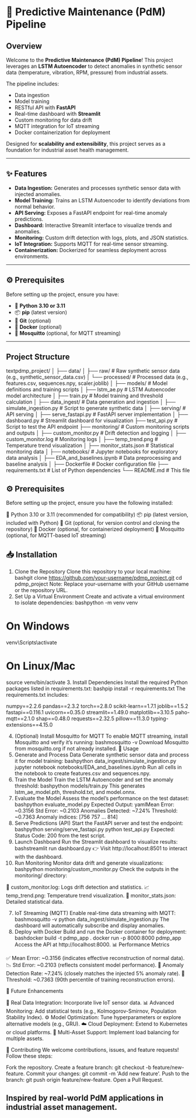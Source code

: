 # 🔧 Predictive Maintenance (PdM) Pipeline

## Overview
Welcome to the **Predictive Maintenance (PdM) Pipeline**! This project leverages an **LSTM Autoencoder** to detect anomalies in synthetic sensor data (temperature, vibration, RPM, pressure) from industrial assets.  

The pipeline includes:  
- Data ingestion  
- Model training  
- RESTful API with **FastAPI**  
- Real-time dashboard with **Streamlit**  
- Custom monitoring for data drift  
- MQTT integration for IoT streaming  
- Docker containerization for deployment  

Designed for **scalability and extensibility**, this project serves as a foundation for industrial asset health management.

---

## ✨ Features
- **Data Ingestion:** Generates and processes synthetic sensor data with injected anomalies.  
- **Model Training:** Trains an LSTM Autoencoder to identify deviations from normal behavior.  
- **API Serving:** Exposes a FastAPI endpoint for real-time anomaly predictions.  
- **Dashboard:** Interactive Streamlit interface to visualize trends and anomalies.  
- **Monitoring:** Custom drift detection with logs, plots, and JSON statistics.  
- **IoT Integration:** Supports MQTT for real-time sensor streaming.  
- **Containerization:** Dockerized for seamless deployment across environments.  

---

## ⚙️ Prerequisites
Before setting up the project, ensure you have:

- 🐍 **Python 3.10 or 3.11**  
- 📦 **pip** (latest version)  
- 🐙 **Git** (optional)  
- 🐳 **Docker** (optional)  
- 📡 **Mosquitto** (optional, for MQTT streaming)  

---


## Project Structure

textpdmp_project/
│
├── data/
│   ├── raw/                # Raw synthetic sensor data (e.g., synthetic_sensor_data.csv)
│   └── processed/          # Processed data (e.g., features.csv, sequences.npy, scaler.joblib)
│
├── models/                 # Model definitions and training scripts
│   ├── lstm_ae.py          # LSTM Autoencoder model architecture
│   ├── train.py            # Model training and threshold calculation
│
├── data_ingest/            # Data generation and ingestion
│   ├── simulate_ingestion.py  # Script to generate synthetic data
│
├── serving/                # API serving
│   ├── serve_fastapi.py    # FastAPI server implementation
│
├── dashboard.py            # Streamlit dashboard for visualization
├── test_api.py             # Script to test the API endpoint
├── monitoring/             # Custom monitoring scripts and outputs
│   ├── custom_monitor.py   # Drift detection and logging
│   ├── custom_monitor.log  # Monitoring logs
│   ├── temp_trend.png      # Temperature trend visualization
│   ├── monitor_stats.json  # Statistical monitoring data
│
├── notebooks/              # Jupyter notebooks for exploratory data analysis
│   ├── EDA_and_baselines.ipynb  # Data preprocessing and baseline analysis
│
├── Dockerfile              # Docker configuration file
├── requirements.txt        # List of Python dependencies
└── README.md               # This file

## ⚙️ Prerequisites
Before setting up the project, ensure you have the following installed:

🐍 Python 3.10 or 3.11 (recommended for compatibility)
📦 pip (latest version, included with Python)
🐙 Git (optional, for version control and cloning the repository)
🐳 Docker (optional, for containerized deployment)
📡 Mosquitto (optional, for MQTT-based IoT streaming)

## 📥 Installation
1. Clone the Repository
Clone this repository to your local machine:
bashgit clone https://github.com/your-username/pdmp_project.git
cd pdmp_project
Note: Replace your-username with your GitHub username or the repository URL.
2. Set Up a Virtual Environment
Create and activate a virtual environment to isolate dependencies:
bashpython -m venv venv
# On Windows
venv\Scripts\activate
# On Linux/Mac
source venv/bin/activate
3. Install Dependencies
Install the required Python packages listed in requirements.txt:
bashpip install -r requirements.txt
The requirements.txt includes:

numpy==2.2.6
pandas==2.3.2
torch==2.8.0
scikit-learn==1.7.1
joblib==1.5.2
fastapi==0.116.1
uvicorn==0.35.0
streamlit==1.49.0
matplotlib==3.10.5
paho-mqtt==2.1.0
shap==0.48.0
requests==2.32.5
pillow==11.3.0
typing-extensions==4.15.0

4. (Optional) Install Mosquitto for MQTT
To enable MQTT streaming, install Mosquitto and verify it’s running:
bashmosquitto -v
Download Mosquitto from mosquitto.org if not already installed.
🚀 Usage
1. Generate and Process Data
Generate synthetic sensor data and process it for model training:
bashpython data_ingest/simulate_ingestion.py
jupyter notebook notebooks/EDA_and_baselines.ipynb
Run all cells in the notebook to create features.csv and sequences.npy.
2. Train the Model
Train the LSTM Autoencoder and set the anomaly threshold:
bashpython models/train.py
This generates lstm_ae_model.pth, threshold.txt, and model.onnx.
3. Evaluate the Model
Assess the model’s performance on the test dataset:
bashpython evaluate_model.py
Expected Output:
yamlMean Error: ~0.3156
Std Error: ~0.2103
Anomalies Detected: ~7.24%
Threshold: ~0.7363
Anomaly indices: [756 757 ... 814]
4. Serve Predictions (API)
Start the FastAPI server and test the endpoint:
bashpython serving/serve_fastapi.py
python test_api.py
Expected: Status Code: 200 from the test script.
5. Launch Dashboard
Run the Streamlit dashboard to visualize results:
bashstreamlit run dashboard.py
👉 Visit http://localhost:8501 to interact with the dashboard.
6. Run Monitoring
Monitor data drift and generate visualizations:
bashpython monitoring/custom_monitor.py
Check the outputs in the monitoring/ directory:

📜 custom_monitor.log: Logs drift detection and statistics.
📈 temp_trend.png: Temperature trend visualization.
📑 monitor_stats.json: Detailed statistical data.

7. IoT Streaming (MQTT)
Enable real-time data streaming with MQTT:
bashmosquitto -v
python data_ingest/simulate_ingestion.py
The dashboard will automatically subscribe and display anomalies.
8. Deploy with Docker
Build and run the Docker container for deployment:
bashdocker build -t pdmp_app .
docker run -p 8000:8000 pdmp_app
Access the API at http://localhost:8000.
📊 Performance Metrics

✅ Mean Error: ~0.3156 (indicates effective reconstruction of normal data).
📉 Std Error: ~0.2103 (reflects consistent model performance).
🚨 Anomaly Detection Rate: ~7.24% (closely matches the injected 5% anomaly rate).
🔑 Threshold: ~0.7363 (90th percentile of training reconstruction errors).

🔮 Future Enhancements

🔗 Real Data Integration: Incorporate live IoT sensor data.
📊 Advanced Monitoring: Add statistical tests (e.g., Kolmogorov-Smirnov, Population Stability Index).
⚙️ Model Optimization: Tune hyperparameters or explore alternative models (e.g., GRU).
☁️ Cloud Deployment: Extend to Kubernetes or cloud platforms.
🔀 Multi-Asset Support: Implement load balancing for multiple assets.

🤝 Contributing
We welcome contributions, issues, and feature requests! Follow these steps:

Fork the repository.
Create a feature branch: git checkout -b feature/new-feature.
Commit your changes: git commit -m 'Add new feature'.
Push to the branch: git push origin feature/new-feature.
Open a Pull Request.

## Inspired by real-world PdM applications in industrial asset management.
